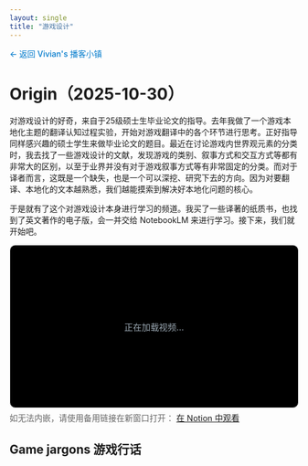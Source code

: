 ```yaml
---
layout: single
title: "游戏设计"
---
```


<div style="margin-bottom: 2em;">
  <a href="/podcasts/" style="color: #007acc; text-decoration: none; font-weight: 500;">← 返回 Vivian's 播客小镇</a>
</div>


# Origin（2025-10-30）

对游戏设计的好奇，来自于25级硕士生毕业论文的指导。去年我做了一个游戏本地化主题的翻译认知过程实验，开始对游戏翻译中的各个环节进行思考。正好指导同样感兴趣的硕士学生来做毕业论文的题目。最近在讨论游戏内世界观元素的分类时，我去找了一些游戏设计的文献，发现游戏的类别、叙事方式和交互方式等都有非常大的区别，以至于业界并没有对于游戏叙事方式等有非常固定的分类。而对于译者而言，这既是一个缺失，也是一个可以深挖、研究下去的方向。因为对要翻译、本地化的文本越熟悉，我们越能摸索到解决好本地化问题的核心。

于是就有了这个对游戏设计本身进行学习的频道。我买了一些译著的纸质书，也找到了英文著作的电子版，会一并交给 NotebookLM 来进行学习。接下来，我们就开始吧。


<div class="gd-video" style="margin: 10px 0 18px;">
  <div id="gd-video-mount" style="width: 100%; aspect-ratio: 16 / 9; border: 1px solid #eee; border-radius: 10px; background: #000; display: flex; align-items: center; justify-content: center; color: #9aa7b2; font-size: 0.95rem;">正在加载视频…</div>
  <div style="font-size: 0.9rem; color: #666; margin-top: 6px;">如无法内嵌，请使用备用链接在新窗口打开：
    <a href="https://verbose-temple-e01.notion.site/Game_design-29c5a9c7a666807a94c1dfd5023e065a?source=copy_link" target="_blank" rel="noopener">在 Notion 中观看</a>
  </div>
</div>

<script>
  (function() {
    var NOTION_URL = 'https://verbose-temple-e01.notion.site/Game_design-29c5a9c7a666807a94c1dfd5023e065a?source=copy_link';
    function mountIframe() {
      var mount = document.getElementById('gd-video-mount');
      if (!mount) return;
      // 清空占位并创建 iframe
      mount.innerHTML = '';
      var iframe = document.createElement('iframe');
      iframe.src = NOTION_URL;
      iframe.setAttribute('title', 'Game Design Video');
      iframe.setAttribute('loading', 'lazy');
      iframe.style.width = '100%';
      iframe.style.height = '100%';
      iframe.style.border = '0';
      iframe.style.borderRadius = '10px';
      // 兼容没有 aspect-ratio 的浏览器
      mount.style.position = 'relative';
      if (!('aspectRatio' in document.body.style)) {
        mount.style.paddingTop = '56.25%';
        iframe.style.position = 'absolute';
        iframe.style.top = '0';
        iframe.style.left = '0';
        iframe.style.height = '100%';
      }
      mount.appendChild(iframe);
    }
    function ready(fn){
      if (document.readyState !== 'loading') { fn(); }
      else { document.addEventListener('DOMContentLoaded', fn); }
    }
    ready(function() { mountIframe(); });
  })();
</script>

## Game jargons 游戏行话







